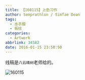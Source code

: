 ```yaml
---
title: 【160115】上色习作
author: Semprathlon / Simfae Dean
tags:
  - 水手服
  - 板绘
categories:
  - Artwork
abbrlink: 34582
date: 2016-01-15 23:58:50
---
```

线稿是`八云晴树`老师给的。

![160115](__ASSETS_HOST_NAME__/2016/01/160115.png)
